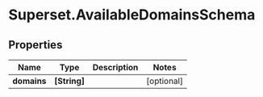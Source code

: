 # Superset.AvailableDomainsSchema

## Properties
Name | Type | Description | Notes
------------ | ------------- | ------------- | -------------
**domains** | **[String]** |  | [optional] 
